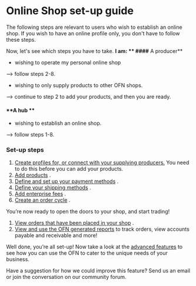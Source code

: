 # [ ](https://openfoodnetwork.org/about/organisation/)Online Shop set-up guide

The following steps are relevant to users who wish to establish an online shop. If you wish to have an online profile only, you don't have to follow these steps.

Now, let's see which steps you have to take. **I am: **
####** A producer**
   -  wishing to operate my personal online shop
   
   --> follow steps 2-8.
   - wishing to only supply products to other OFN shops.
   
   --> continue to step 2 to add your products, and then you are ready.
   
#### **A hub ** 

  -  wishing to establish an online shop. 
  
  --> follow steps 1-8.
   
### Set-up steps

1. [Create profiles for, or connect with your supplying producers.](/create-or-connect-with-your-supplying-producers.md)
   You need to do this before you can add your products.
2. [Add products](/products.md)
   .
3. [Define and set up your payment methods](/payment-methods.md)
   .
4. [Define your shipping methods](/shipping-methods.md)
   .
5. [Add enterprise fees](/enterprise-fees.md)
   .
6. [Create an order cycle](/order-cycles.md)
   .

You’re now ready to open the doors to your shop, and start trading!

1. [View orders that have been placed in your shop](/view-orders.md)
   .
2. [View and use the OFN generated reports](/reports.md)
   to track orders, view accounts payable and receivable and more!

Well done, you’re all set-up! Now take a look at the [advanced features](/advanced-features.md) to see how you can use the OFN to cater to the unique needs of your business.

Have a suggestion for how we could improve this feature? Send us an email or join the conversation on our community forum.




